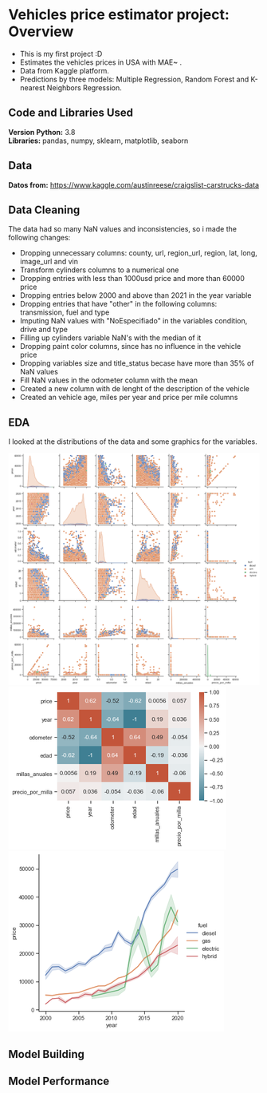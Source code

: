 # Vehicles price estimator project: Overview
* This is my first project :D
* Estimates the vehicles prices in USA with MAE~ .
* Data from Kaggle platform.
* Predictions by three models: Multiple Regression, Random Forest and K-nearest Neighbors Regression.

## Code and Libraries Used
**Version Python:** 3.8  
**Libraries:** pandas, numpy, sklearn, matplotlib, seaborn

## Data
**Datos from:** https://www.kaggle.com/austinreese/craigslist-carstrucks-data

## Data Cleaning
The data had so many NaN values and inconsistencies, so i made the following changes:
* Dropping unnecessary columns: county, url, region_url, region, lat, long, image_url and vin
* Transform cylinders columns to a numerical one
* Dropping entries with less than 1000usd price and more than 60000 price
* Dropping entries below 2000 and above than 2021 in the year variable
* Dropping entries that have "other" in the following columns: transmission, fuel and type
* Imputing NaN values with "NoEspecifiado" in the variables condition, drive and type
* Filling up cylinders variable NaN's with the median of it
* Dropping paint color columns, since has no influence in the vehicle price
* Dropping variables size and title_status becase have more than 35% of NaN values
* Fill NaN values in the odometer column with the mean
* Created a new column with de lenght of the description of the vehicle
* Created an vehicle age, miles per year and price per mile columns 

## EDA
I looked at the distributions of the data and some graphics for the variables.

![](https://github.com/Mopazob/vehiculos_proy/blob/main/images/1.png)
![](https://github.com/Mopazob/vehiculos_proy/blob/main/images/2.png)
![](https://github.com/Mopazob/vehiculos_proy/blob/main/images/year.price.fuel.png)



## Model Building

## Model Performance
